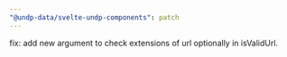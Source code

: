 ```yaml
---
"@undp-data/svelte-undp-components": patch
---
```


fix: add new argument to check extensions of url optionally in isValidUrl.
